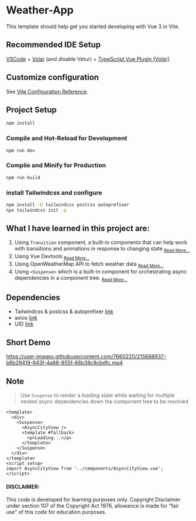 # Weather-App

This template should help get you started developing with Vue 3 in Vite.

## Recommended IDE Setup

[VSCode](https://code.visualstudio.com/) + [Volar](https://marketplace.visualstudio.com/items?itemName=Vue.volar) (and disable Vetur) + [TypeScript Vue Plugin (Volar)](https://marketplace.visualstudio.com/items?itemName=Vue.vscode-typescript-vue-plugin).

## Customize configuration

See [Vite Configuration Reference](https://vitejs.dev/config/).

## Project Setup

```sh
npm install
```

### Compile and Hot-Reload for Development

```sh
npm run dev
```

### Compile and Minify for Production

```sh
npm run build
```


### install Tailwindcss and configure 
```sh
npm install -D tailwindcss postcss autoprefixer
npx tailwindcss init -p
```

## What I have learned in this project are:

  1. Using `Transition` component, a built-in components that can help work with transitions and animations in response to changing state <sub>[Read More...](https://vuejs.org/guide/built-ins/transition.html)</sub>
  2. Using Vue Devtools <sub>[Read More...](https://chrome.google.com/webstore/detail/vuejs-devtools/nhdogjmejiglipccpnnnanhbledajbpd?hl=en)</sub>
  3. Using OpenWeatherMap API to fetch weather data <sub>[Read More...](https://openweathermap.org/api/one-call-3)</sub>
  4. Using `<Suspense>` which is a built-in component for orchestrating async dependencies in a component tree. <sub>[Read More...](https://vuejs.org/guide/built-ins/suspense.html)</sub>

## Dependencies
  - Tailwindcss & postcss & autoprefixer [link](https://tailwindcss.com/docs/installation/using-postcss)
  - axios [link](https://www.npmjs.com/package/axios)
  - UID [link](https://www.npmjs.com/package/uid)



## Short Demo

https://user-images.githubusercontent.com/7660220/215688937-b8b29419-843f-4a88-855f-88b38c8cbdfc.mp4

## Note

> Use `Suspense` to render a loading state while waiting for multiple nested async dependencies down the component tree to be resolved

```vue
<template>
  <div>
    <Suspense>
      <AsyncCityView />
      <template #fallback>
        <p>Loading...</p>
      </template>
    </Suspense>
  </div>
</template>
<script setup>
import AsyncCityView from '../components/AsyncCityView.vue';
</script>
```

#### DISCLAIMER: 

This code is developed for learning purposes only. Copyright Disclaimer under section 107 of the Copyright Act 1976, allowance is made for “fair use” of this code for education purposes.